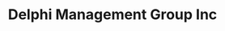 ---
title: "Delphi Management Group Inc"
url: /phoenix/delphi-management-group-inc/
shop: Wäscherei
---